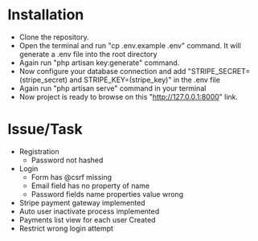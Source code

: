 # Installation

- Clone the repository.
- Open the terminal and run "cp .env.example .env" command. It will generate a .env file into the root directory
- Again run "php artisan key:generate" command.
- Now configure your database connection and add "STRIPE_SECRET=(stripe_secret) and STRIPE_KEY=(stripe_key)" in the .env file 
- Again run "php artisan serve" command in your terminal
- Now project is ready to browse on this "http://127.0.0.1:8000" link.  


# Issue/Task

- Registration 
    * Password not hashed
- Login
    * Form has @csrf missing 
    * Email field has no property of name
    * Password fields name properties value wrong
- Stripe payment gateway implemented
- Auto user inactivate process implemented
- Payments list view for each user Created
- Restrict wrong login attempt
    